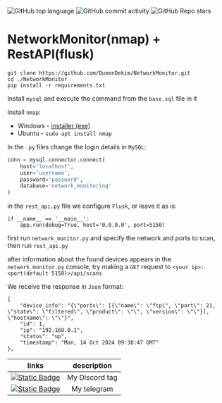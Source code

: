 ![GitHub top language](https://img.shields.io/github/languages/top/QueenDekim/NetworkMonitor)
![GitHub commit activity](https://img.shields.io/github/commit-activity/m/QueenDekim/NetworkMonitor?label=commits)
![GitHub Repo stars](https://img.shields.io/github/stars/QueenDekim/NetworkMonitor)

# NetworkMonitor(nmap) + RestAPI(flusk)

```shell
git clone https://github.com/QueenDekim/NetworkMonitor.git
cd ./NetworkMonitor
pip install -r requirements.txt
```

Install `mysql` and execute the command from the `base.sql` file in it

Install `nmap`:
 - Windows - [installer (exe)](https://nmap.org/dist/nmap-7.95-setup.exe)
 - Ubuntu - `sudo apt install nmap`

In the `.py` files change the login details in `MySQL`:
```py
conn = mysql.connector.connect(
    host='localhost',
    user='username',
    password='password',
    database='network_monitoring'
)
```

in the `rest_api.py` file we configure `Flusk`, or leave it as is:
```
if __name__ == '__main__':
    app.run(debug=True, host='0.0.0.0', port=5150)
```

first run `network_monitor.py` and specify the network and ports to scan, then run `rest_api.py`


after information about the found devices appears in the `network_monitor.py` console, try making a `GET` request to `<your ip>:<port(default 5150)>/api/scans`

We receive the response in `Json` format:
```
{
    "device_info": "{\"ports\": [{\"name\": \"ftp\", \"port\": 21, \"state\": \"filtered\", \"product\": \"\", \"version\": \"\"}], \"hostname\": \"\"}",
    "id": 1,
    "ip": "192.168.0.1",
    "status": "up",
    "timestamp": "Mon, 14 Oct 2024 09:38:47 GMT"
},
```

|                                                links                                                                         |                                 description                                         |
|:----------------------------------------------------------------------------------------------------------------------------:|:-----------------------------------------------------------------------------------:|
|[![Static Badge](https://img.shields.io/badge/Discord-from__russia__with__love-purple)](https://about:blank)                  |                                My Discord tag                                       |
|[![Static Badge](https://img.shields.io/badge/Telegram-%40QueenDek1m-blue)](https://t.me/QueenDek1m)                          |                                  My telegram                                        |
